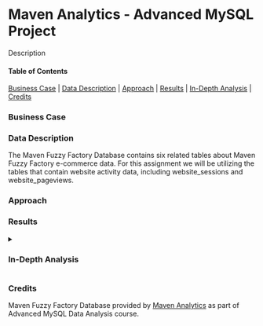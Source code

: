# Maven Analytics - Advanced MySQL Project

Description

#### Table of Contents
[Business Case](#business-case) | 
[Data Description](#data-description) | 
[Approach](#approach) | 
[Results](#results) | 
[In-Depth Analysis](#in-depth-analysis) | 
[Credits](#credits)

<!-- Insert Banner photo of dashboard -->

### Business Case

### Data Description
<!-- Insert db eer diagram -->
The Maven Fuzzy Factory Database contains six related tables about Maven Fuzzy Factory e-commerce data. For this assignment we will be utilizing the tables that contain website activity data, including website_sessions and website_pageviews. 


### Approach

### Results

<details>
  <summary><h3>In-Depth Analysis</h3></summary>
  

  

1.   Gsearch seems to be the biggest driver of our business. Could you pull monthly trends for Gsearch sessions
and orders so that we can showcase the growth there?

```
SELECT
	YEAR(ws.created_at) AS yr,
    MONTH(ws.created_at) AS mo,
    COUNT(DISTINCT ws.website_session_id) AS gsearch_sessions,
    COUNT(DISTINCT o.order_id) AS orders,
    COUNT(DISTINCT o.order_id)/COUNT(DISTINCT ws.website_session_id) AS conv_rate
FROM website_sessions AS ws
	LEFT JOIN orders AS o
		ON ws.website_session_id = o.website_session_id
WHERE
	ws.utm_source = 'gsearch'
    AND ws.created_at < '2012-11-27'
GROUP BY 
	yr,
    mo
;
```

			     
2. Next, it would be great to see a similar monthly trend for Gsearch, but this time splitting out nonbrand and brand campaigns separately.
I am wondering if brand is picking up at all. If so, this is a good story to tell.
			     
```
SELECT
	YEAR(ws.created_at) AS yr,
    MONTH(ws.created_at) AS mo,
    COUNT(DISTINCT CASE WHEN utm_campaign = 'nonbrand' THEN ws.website_session_id ELSE NULL END) AS nonbrand_sessions,
    COUNT(DISTINCT CASE WHEN utm_campaign = 'nonbrand' THEN o.order_id ELSE NULL END) AS nonbrand_orders,
    COUNT(DISTINCT CASE WHEN utm_campaign = 'nonbrand' THEN o.order_id ELSE NULL END)/
		COUNT(DISTINCT CASE WHEN utm_campaign = 'nonbrand' THEN ws.website_session_id ELSE NULL END) AS nonbrand_conv_rate,
    COUNT(DISTINCT CASE WHEN utm_campaign = 'brand' THEN ws.website_session_id ELSE NULL END) AS brand_sessions,
    COUNT(DISTINCT CASE WHEN utm_campaign = 'brand' THEN o.order_id ELSE NULL END) AS brand_orders,
    COUNT(DISTINCT CASE WHEN utm_campaign = 'brand' THEN o.order_id ELSE NULL END)/
		COUNT(DISTINCT CASE WHEN utm_campaign = 'brand' THEN ws.website_session_id ELSE NULL END) AS brand_conv_rate
FROM website_sessions AS ws
	LEFT JOIN orders AS o
		ON ws.website_session_id = o.website_session_id
WHERE
	ws.utm_source = 'gsearch'
    AND ws.created_at < '2012-11-27'
GROUP BY 
	yr,
    mo
;
```
	

3. While we're on Gsearch, could you dive into nonbrand, and pull monthly sessions and orders split by device type?
I want to flex out analytical muscles a little and show the board we really know our traffic sources.

```
SELECT
	YEAR(ws.created_at) AS yr,
    MONTH(ws.created_at) AS mo,
    COUNT(DISTINCT CASE WHEN device_type = 'desktop' THEN ws.website_session_id ELSE NULL END) AS desktop_sessions,
    COUNT(DISTINCT CASE WHEN device_type = 'desktop' THEN o.order_id ELSE NULL END) AS desktop_orders,
    COUNT(DISTINCT CASE WHEN device_type = 'desktop' THEN o.order_id ELSE NULL END)/
		COUNT(DISTINCT CASE WHEN device_type = 'desktop' THEN ws.website_session_id ELSE NULL END) AS desktop_conv_rate,
    COUNT(DISTINCT CASE WHEN device_type = 'mobile' THEN ws.website_session_id ELSE NULL END) AS mobile_sessions,
    COUNT(DISTINCT CASE WHEN device_type = 'mobile' THEN o.order_id ELSE NULL END) AS mobile_orders,
    COUNT(DISTINCT CASE WHEN device_type = 'mobile' THEN o.order_id ELSE NULL END)/
		COUNT(DISTINCT CASE WHEN device_type = 'mobile' THEN ws.website_session_id ELSE NULL END) AS mobile_conv_rate
FROM website_sessions AS ws
	LEFT JOIN orders AS o
		ON ws.website_session_id = o.website_session_id
WHERE
	ws.utm_source = 'gsearch'
    AND ws.created_at < '2012-11-27'
GROUP BY 
	yr,
    mo
;
```
			     
4. I'm worried that one of our more pessimistic board members may be concerned about the large % of traffic
from Gsearch. Can you pull monthly trends for Gsearch, alongside monthly trends for each of our other channels?

	
```
SELECT
	YEAR(created_at) AS yr,
    MONTH(created_at) AS mo,
    COUNT(DISTINCT CASE WHEN utm_source = 'gsearch' THEN website_session_id ELSE NULL END) AS gsearch_sessions,
    COUNT(DISTINCT CASE WHEN utm_source = 'bsearch' THEN website_session_id ELSE NULL END) AS bsearch_sessions,
    COUNT(DISTINCT CASE WHEN utm_source IS NULL AND http_referer IS NOT NULL THEN website_session_id ELSE NULL END) AS organic_search_sessions,
    COUNT(DISTINCT CASE WHEN utm_source IS NULL AND http_referer IS NULL THEN website_session_id ELSE NULL END) AS direct_type_sessions
FROM website_sessions
WHERE
	created_at < '2012-11-27'
GROUP BY 
	yr,
    mo
;
```
	
5. I'd like to tell the story of website performance improvements over the course of the first 8 months.
Could you pull session to order conversion rates, by month?

```
SELECT
	YEAR(ws.created_at) AS yr,
    MONTH(ws.created_at) AS mo,
    COUNT(DISTINCT ws.website_session_id) AS sessions,
    COUNT(DISTINCT o.order_id) AS orders,
    COUNT(DISTINCT o.order_id)/COUNT(DISTINCT ws.website_session_id) AS conv_rate
FROM website_sessions AS ws
	LEFT JOIN orders AS o
		ON ws.website_session_id = o.website_session_id
WHERE
	ws.created_at < '2012-11-27'
GROUP BY 
	yr,
    mo
;
```
	
6. For the Gsearch lander test, please estimate the revenue that test earned us.

```
-- Determine minimum website pageview id for /lander-1 test page
SELECT
	MIN(website_pageview_id) as min_pv_id
FROM website_pageviews
WHERE
	pageview_url = '/lander-1'
;
-- min_pv_id = 23504
```
```	
-- create a temp table for first_pageviews using min_pv_id 23504 as minimum pageview
DROP TEMPORARY TABLE IF EXISTS first_pageviews;
CREATE TEMPORARY TABLE first_pageviews
SELECT
	wp.website_session_id,
    MIN(wp.website_pageview_id) as min_pv_id
FROM website_pageviews AS wp
	INNER JOIN website_sessions AS ws
		ON wp.website_session_id = ws.website_session_id
        AND ws.created_at < '2012-07-28'
        AND wp.website_pageview_id > 23504
        AND ws.utm_source = 'gsearch'
        AND ws.utm_campaign = 'nonbrand'
GROUP BY
	wp.website_session_id
;
```
```	
-- Get the lander url for each first pageview
CREATE TEMPORARY TABLE landing_pages
SELECT
	fp.website_session_id,
    wp.pageview_url AS landing_page
FROM first_pageviews AS fp
	LEFT JOIN website_pageviews AS wp
		ON fp.website_session_id = wp.website_session_id
WHERE
	wp.pageview_url IN ('/home','/lander-1')
;
```
```
-- Find orders linked with each landing page if any, else null
CREATE TEMPORARY TABLE landing_page_w_orders
SELECT
	landing_pages.website_session_id,
    landing_pages.landing_page,
    orders.order_id
FROM landing_pages
	LEFT JOIN orders
		ON landing_pages.website_session_id = orders.website_session_id
;
```
```	
-- Find difference between conversion rates

SELECT
	landing_page,
    COUNT(DISTINCT website_session_id) AS sessions,
    COUNT(DISTINCT order_id) AS orders,
    COUNT(DISTINCT order_id)/COUNT(DISTINCT website_session_id) AS conv_rate
FROM landing_page_w_orders
GROUP BY
	landing_page
;
-- 0.0406 - 0.0318 = 0.0088
-- There is a 0.0088 increase in conv_rate with /lander-1 compared to /home
```
```
-- Find last pageview for gsearch nonbrand where traffic was sent to '/home'
SELECT
	MAX(ws.website_session_id) AS last_home_pageview,
    MAX(ws.created_at) AS last_date
FROM website_sessions AS ws
	LEFT JOIN website_pageviews AS wp
		ON ws.website_session_id = wp.website_session_id
WHERE
	ws.created_at < '2012-11-27'
    AND utm_source = 'gsearch'
    AND utm_campaign = 'nonbrand'
    AND pageview_url = '/home'
;
-- The last '/home' website session id was 17145
```
```
-- Count sessions since last session '/home' was used
SELECT
	COUNT(website_session_id) AS sessions
FROM website_sessions
WHERE
	created_at < '2012-11-27'
    AND utm_source = 'gsearch'
    AND utm_campaign = 'nonbrand'
    AND website_session_id > 17145
;
-- 22,972 sessions at 0.0088 increase in conv_rate = approximately 202 additional orders
-- since '/home' replacement on '2012-07-29'
```

7. For the landing page test you analyzed previously, it would be great to show a full conversions funnel
from each of the two orders. You can use the same time period you analyzed last time (Jun 19-Jul 28).

```
-- This query will add a flag = 1 for the page viewed
SELECT
	ws.website_session_id,
    wp.pageview_url,
    wp.created_at,
    CASE WHEN pageview_url = '/home' THEN 1 ELSE 0 END AS home_page,
    CASE WHEN pageview_url = '/lander-1' THEN 1 ELSE 0 END AS lander1_page,
    CASE WHEN pageview_url = '/products' THEN 1 ELSE 0 END AS products_page,
    CASE WHEN pageview_url = '/the-original-mr-fuzzy' THEN 1 ELSE 0 END AS mrfuzzy_page,
    CASE WHEN pageview_url = '/cart' THEN 1 ELSE 0 END AS cart_page,
    CASE WHEN pageview_url = '/shipping' THEN 1 ELSE 0 END AS shipping_page,
    CASE WHEN pageview_url = '/billing' THEN 1 ELSE 0 END AS billing_page,
	CASE WHEN pageview_url = '/thank-you-for-your-order' THEN 1 ELSE 0 END AS thankyou_page
FROM website_sessions AS ws
	LEFT JOIN website_pageviews AS wp
		ON ws.website_session_id = wp.website_session_id
WHERE
	ws.created_at > '2012-06-19'
    AND ws.created_at < '2012-07-28'
    AND utm_source = 'gsearch'
    AND utm_campaign = 'nonbrand'
ORDER BY
	ws.website_session_id,
    wp.pageview_url
;
```
```			   
-- Using the above query as a subquery in the following query will give us the pages viewed
-- at the website session level
CREATE TEMPORARY TABLE session_level_funnels
SELECT
	website_session_id,
    MAX(home_page) AS home_page_start,
    MAX(lander1_page) AS lander1_page_start,
    MAX(products_page) AS products_made_it,
    MAX(mrfuzzy_page) AS mrfuzzy_made_it,
    MAX(cart_page) AS cart_made_it,
    MAX(shipping_page) AS shipping_made_it,
    MAX(billing_page) AS billing_made_it,
    MAX(thankyou_page) AS thankyou_made_it
FROM (
	SELECT
	ws.website_session_id,
    wp.pageview_url,
    wp.created_at,
    CASE WHEN pageview_url = '/home' THEN 1 ELSE 0 END AS home_page,
    CASE WHEN pageview_url = '/lander-1' THEN 1 ELSE 0 END AS lander1_page,
    CASE WHEN pageview_url = '/products' THEN 1 ELSE 0 END AS products_page,
    CASE WHEN pageview_url = '/the-original-mr-fuzzy' THEN 1 ELSE 0 END AS mrfuzzy_page,
    CASE WHEN pageview_url = '/cart' THEN 1 ELSE 0 END AS cart_page,
    CASE WHEN pageview_url = '/shipping' THEN 1 ELSE 0 END AS shipping_page,
    CASE WHEN pageview_url = '/billing' THEN 1 ELSE 0 END AS billing_page,
	CASE WHEN pageview_url = '/thank-you-for-your-order' THEN 1 ELSE 0 END AS thankyou_page
FROM website_sessions AS ws
	LEFT JOIN website_pageviews AS wp
		ON ws.website_session_id = wp.website_session_id
WHERE
	ws.created_at > '2012-06-19'
    AND ws.created_at < '2012-07-28'
    AND utm_source = 'gsearch'
    AND utm_campaign = 'nonbrand'
ORDER BY
	ws.website_session_id,
    wp.pageview_url
) AS pageview_level
GROUP BY
	website_session_id
;
```
```			   
-- Determine the sessions per funnel segment for each landing page
SELECT
	CASE
		WHEN home_page_start = 1 THEN '/home'
        WHEN lander1_page_start = 1 THEN '/lander-1'
		ELSE 'oops - check the code'
	END AS landing_page,
    COUNT(DISTINCT website_session_id) AS sessions,
    COUNT(DISTINCT CASE WHEN products_made_it = 1 THEN website_session_id ELSE NULL END) AS to_products,
    COUNT(DISTINCT CASE WHEN mrfuzzy_made_it = 1 THEN website_session_id ELSE NULL END) AS to_mrfuzzy,
    COUNT(DISTINCT CASE WHEN cart_made_it = 1 THEN website_session_id ELSE NULL END) AS to_cart,
    COUNT(DISTINCT CASE WHEN shipping_made_it = 1 THEN website_session_id ELSE NULL END) AS to_shipping,
    COUNT(DISTINCT CASE WHEN billing_made_it = 1 THEN website_session_id ELSE NULL END) AS to_billing,
    COUNT(DISTINCT CASE WHEN thankyou_made_it = 1 THEN website_session_id ELSE NULL END) AS to_thankyou
FROM session_level_funnels
GROUP BY
	landing_page
;
```
```			   
-- Determine the clickthrough rate per funnel segment for each landing page
SELECT
	CASE
		WHEN home_page_start = 1 THEN '/home'
        WHEN lander1_page_start = 1 THEN '/lander-1'
		ELSE 'oops - check the code'
	END AS landing_page,
    COUNT(DISTINCT website_session_id) AS sessions,
    COUNT(DISTINCT CASE WHEN products_made_it = 1 THEN website_session_id ELSE NULL END)/
		COUNT(DISTINCT website_session_id) AS lander_click_rate,
    COUNT(DISTINCT CASE WHEN mrfuzzy_made_it = 1 THEN website_session_id ELSE NULL END)/
		COUNT(DISTINCT CASE WHEN products_made_it = 1 THEN website_session_id ELSE NULL END) AS products_click_rate,
    COUNT(DISTINCT CASE WHEN cart_made_it = 1 THEN website_session_id ELSE NULL END)/
		COUNT(DISTINCT CASE WHEN mrfuzzy_made_it = 1 THEN website_session_id ELSE NULL END) AS mrfuzzy_click_rate,
    COUNT(DISTINCT CASE WHEN shipping_made_it = 1 THEN website_session_id ELSE NULL END)/
		COUNT(DISTINCT CASE WHEN cart_made_it = 1 THEN website_session_id ELSE NULL END) AS cart_click_rate,
    COUNT(DISTINCT CASE WHEN billing_made_it = 1 THEN website_session_id ELSE NULL END)/
		COUNT(DISTINCT CASE WHEN shipping_made_it = 1 THEN website_session_id ELSE NULL END) AS shipping_click_rate,
    COUNT(DISTINCT CASE WHEN thankyou_made_it = 1 THEN website_session_id ELSE NULL END)/
		COUNT(DISTINCT CASE WHEN billing_made_it = 1 THEN website_session_id ELSE NULL END) AS billing_click_rate
FROM session_level_funnels
GROUP BY
	landing_page
;
```


8. I'd love for you to quantify the impact of our billing test, as well. Please analyze the lift
generated from the test (SEP 10 - NOV 10), in terms of revenue per billing page session, and then pull
the number of billing page sessions for the past month to understand monthly impact.

```
SELECT
	billing_version,
    COUNT(DISTINCT website_session_id) AS sessions,
    SUM(price_usd)/COUNT(DISTINCT website_session_id) AS revenue_per_billing_version
FROM (
	SELECT
		wp.website_session_id,
        wp.pageview_url AS billing_version,
        o.order_id,
        o.price_usd
	FROM website_pageviews AS wp
		LEFT JOIN orders AS o
			ON wp.website_session_id = o.website_session_id
	WHERE
		wp.created_at > '2012-09-10'
        AND wp.created_at < '2012-11-10'
        AND wp.pageview_url IN ('/billing', '/billing-2')
) AS pageview_w_order_info
GROUP BY
	billing_version
;
```
-- /billing    = $22.83 per billing page seen
-- /billing-2  = $31.34 per billing page seen
-- Increase of    $8.51 per billing page seen

```
-- Next determine how many session in the past month
SELECT
	COUNT(website_session_id) AS sessions
FROM website_pageviews
WHERE
	pageview_url IN ('/billing','/billing-2')
    AND created_at > '2012-10-27'
    AND created_at < '2012-11-27'
;

-- 1,193 sessions in the past month
-- Increase of $8.51 per billing page seen
-- Approximate increase of $10,152 over the past month
```
  
  </details>
  
 ### Credits
Maven Fuzzy Factory Database provided by [Maven Analytics](http://www.mavenanalytics.io) as part of Advanced MySQL Data Analysis course.
